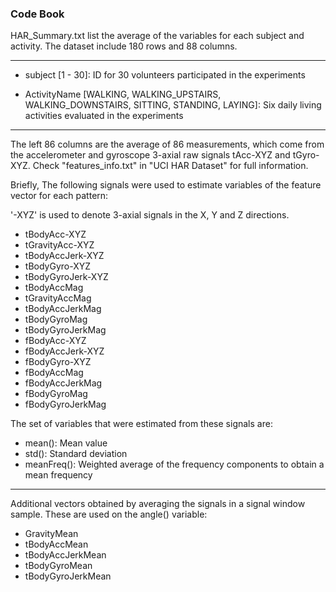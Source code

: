 ### Code Book

HAR_Summary.txt list the average of the variables for each subject and activity. The dataset include 180 rows and 88 columns.

---

* subject [1 - 30]: ID for 30 volunteers participated in the experiments

* ActivityName [WALKING, WALKING_UPSTAIRS, WALKING_DOWNSTAIRS, SITTING, STANDING, LAYING]: Six daily living activities evaluated in the experiments

---
The left 86 columns are the average of 86 measurements, which come from the accelerometer and gyroscope 3-axial raw signals tAcc-XYZ and tGyro-XYZ. Check "features_info.txt" in "UCI HAR Dataset" for full information.

Briefly, The following signals were used to estimate variables of the feature vector for each pattern:  

'-XYZ' is used to denote 3-axial signals in the X, Y and Z directions.

* tBodyAcc-XYZ
* tGravityAcc-XYZ
* tBodyAccJerk-XYZ
* tBodyGyro-XYZ
* tBodyGyroJerk-XYZ
* tBodyAccMag
* tGravityAccMag
* tBodyAccJerkMag
* tBodyGyroMag
* tBodyGyroJerkMag
* fBodyAcc-XYZ
* fBodyAccJerk-XYZ
* fBodyGyro-XYZ
* fBodyAccMag
* fBodyAccJerkMag
* fBodyGyroMag
* fBodyGyroJerkMag


The set of variables that were estimated from these signals are: 

* mean(): Mean value
* std(): Standard deviation
* meanFreq(): Weighted average of the frequency components to obtain a mean frequency

---
Additional vectors obtained by averaging the signals in a signal window sample. These are used on the angle() variable:

* GravityMean
* tBodyAccMean
* tBodyAccJerkMean
* tBodyGyroMean
* tBodyGyroJerkMean